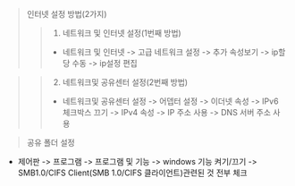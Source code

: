 > 인터넷 설정 방법(2가지)
> > 1. 네트워크 및 인터넷 설정(1번째 방법)
> > - 네트워크 및 인터넷 -> 고급 네트워크 설정 -> 추가 속성보기 -> ip할당 수동 -> ip설정 편집


> > 2. 네트워크및 공유센터 설정(2번째 방법)
> > - 네트워크및 공유센터 설정 -> 어뎁터 설정 -> 이더넷 속성 -> IPv6 체크박스 끄기 -> IPv4 속성 -> IP 주소 사용 -> DNS 서버 주소 사용


> 공유 폴더 설정
  - 제어판 -> 프로그램 -> 프로그램 및 기능 -> windows 기능 켜기/끄기 -> SMB1.0/CIFS Client(SMB 1.0/CIFS 클라이언트)관련된 것 전부 체크
